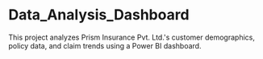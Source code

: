 # Data_Analysis_Dashboard
This project analyzes Prism Insurance Pvt. Ltd.'s customer demographics, policy data, and claim trends using a Power BI dashboard.
